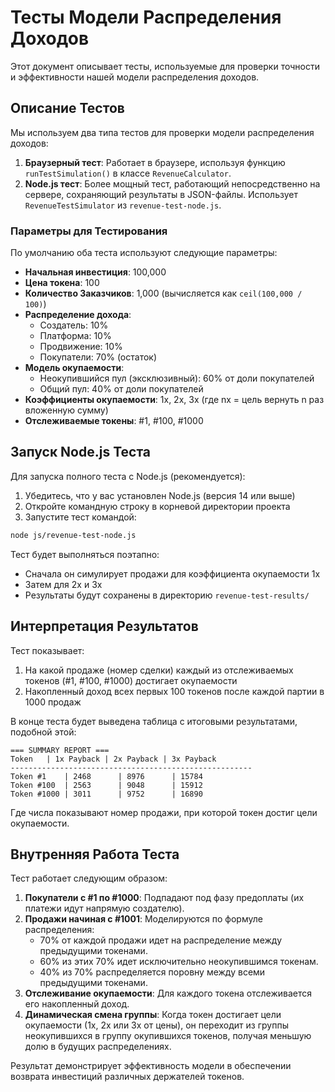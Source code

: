 # Тесты Модели Распределения Доходов

Этот документ описывает тесты, используемые для проверки точности и эффективности нашей модели распределения доходов.

## Описание Тестов

Мы используем два типа тестов для проверки модели распределения доходов:

1. **Браузерный тест**: Работает в браузере, используя функцию `runTestSimulation()` в классе `RevenueCalculator`.
2. **Node.js тест**: Более мощный тест, работающий непосредственно на сервере, сохраняющий результаты в JSON-файлы. Использует `RevenueTestSimulator` из `revenue-test-node.js`.

### Параметры для Тестирования

По умолчанию оба теста используют следующие параметры:

- **Начальная инвестиция**: 100,000
- **Цена токена**: 100
- **Количество Заказчиков**: 1,000 (вычисляется как `ceil(100,000 / 100)`)
- **Распределение дохода**:
  - Создатель: 10%
  - Платформа: 10%
  - Продвижение: 10%
  - Покупатели: 70% (остаток)
- **Модель окупаемости**:
  - Неокупившийся пул (эксклюзивный): 60% от доли покупателей
  - Общий пул: 40% от доли покупателей
- **Коэффициенты окупаемости**: 1x, 2x, 3x (где nх = цель вернуть n раз вложенную сумму)
- **Отслеживаемые токены**: #1, #100, #1000

## Запуск Node.js Теста

Для запуска полного теста с Node.js (рекомендуется):

1. Убедитесь, что у вас установлен Node.js (версия 14 или выше)
2. Откройте командную строку в корневой директории проекта
3. Запустите тест командой:

```bash
node js/revenue-test-node.js
```

Тест будет выполняться поэтапно:
- Сначала он симулирует продажи для коэффициента окупаемости 1x
- Затем для 2x и 3x
- Результаты будут сохранены в директорию `revenue-test-results/`

## Интерпретация Результатов

Тест показывает:
1. На какой продаже (номер сделки) каждый из отслеживаемых токенов (#1, #100, #1000) достигает окупаемости
2. Накопленный доход всех первых 100 токенов после каждой партии в 1000 продаж

В конце теста будет выведена таблица с итоговыми результатами, подобной этой:

```
=== SUMMARY REPORT ===
Token   | 1x Payback | 2x Payback | 3x Payback
------------------------------------------------------
Token #1    | 2468      | 8976      | 15784
Token #100  | 2563      | 9048      | 15912
Token #1000 | 3011      | 9752      | 16890
```

Где числа показывают номер продажи, при которой токен достиг цели окупаемости.

## Внутренняя Работа Теста

Тест работает следующим образом:

1. **Покупатели с #1 по #1000**: Подпадают под фазу предоплаты (их платежи идут напрямую создателю).
2. **Продажи начиная с #1001**: Моделируются по формуле распределения:
   - 70% от каждой продажи идет на распределение между предыдущими токенами.
   - 60% из этих 70% идет исключительно неокупившимся токенам.
   - 40% из 70% распределяется поровну между всеми предыдущими токенами.
3. **Отслеживание окупаемости**: Для каждого токена отслеживается его накопленный доход.
4. **Динамическая смена группы**: Когда токен достигает цели окупаемости (1x, 2x или 3x от цены), он переходит из группы неокупившихся в группу окупившихся токенов, получая меньшую долю в будущих распределениях.

Результат демонстрирует эффективность модели в обеспечении возврата инвестиций различных держателей токенов. 